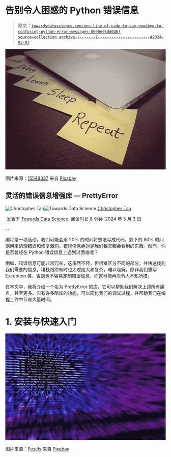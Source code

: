 # 告别令人困惑的 Python 错误信息

> 原文：[`towardsdatascience.com/one-line-of-code-to-say-goodbye-to-confusing-python-error-messages-8090ee6dd046?source=collection_archive---------1-----------------------#2024-03-03`](https://towardsdatascience.com/one-line-of-code-to-say-goodbye-to-confusing-python-error-messages-8090ee6dd046?source=collection_archive---------1-----------------------#2024-03-03)

![](img/276b9b731470da1b3c6f34f847d78b68.png)

图片来源：[15548337](https://pixabay.com/users/15548337-15548337/?utm_source=link-attribution&utm_medium=referral&utm_campaign=image&utm_content=4918187) 来自 [Pixabay](https://pixabay.com//?utm_source=link-attribution&utm_medium=referral&utm_campaign=image&utm_content=4918187)

## 灵活的错误信息增强库 — PrettyError

[](https://christophertao.medium.com/?source=post_page---byline--8090ee6dd046--------------------------------)![Christopher Tao](https://christophertao.medium.com/?source=post_page---byline--8090ee6dd046--------------------------------)[](https://towardsdatascience.com/?source=post_page---byline--8090ee6dd046--------------------------------)![Towards Data Science](https://towardsdatascience.com/?source=post_page---byline--8090ee6dd046--------------------------------) [Christopher Tao](https://christophertao.medium.com/?source=post_page---byline--8090ee6dd046--------------------------------)

·发表于 [Towards Data Science](https://towardsdatascience.com/?source=post_page---byline--8090ee6dd046--------------------------------) ·阅读时长 8 分钟 ·2024 年 3 月 3 日

--

编程是一项活动，我们可能会用 20% 的时间将想法写成代码，剩下的 80% 时间则用来清理错误和修复漏洞。错误信息绝对是我们每天都会看到的东西。然而，你是否曾经在 Python 错误信息上遇到过困难呢？

例如，错误信息可能非常冗长，这虽然不坏，但很难区分不同的部分，并快速找到我们需要的信息。堆栈跟踪有时也太过庞大和复杂，难以理解。除非我们重写 Exception 类，否则也不容易定制错误信息，而这可能再次令人不知所措。

在本文中，我将介绍一个名为 PrettyError 的库，它可以帮助我们解决上述所有痛点，甚至更多。它有许多酷炫的功能，可以简化我们的调试过程，并帮助我们在编程工作中节省大量时间。

# 1\. 安装与快速入门

![](img/239987fa1bf9951261075d384b2e3ba0.png)

图片来源：[Pexels](https://pixabay.com/users/pexels-2286921/?utm_source=link-attribution&utm_medium=referral&utm_campaign=image&utm_content=1841550) 来自 [Pixabay](https://pixabay.com//?utm_source=link-attribution&utm_medium=referral&utm_campaign=image&utm_content=1841550)
